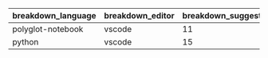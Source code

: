 | breakdown_language | breakdown_editor | breakdown_suggestions_count | breakdown_acceptances_count | breakdown_lines_suggested | breakdown_lines_accepted | breakdown_active_users | day        | total_suggestions_count | total_acceptances_count | total_lines_suggested | total_lines_accepted | total_active_users |
| ------------------ | ---------------- | --------------------------- | --------------------------- | ------------------------- | ------------------------ | ---------------------- | ---------- | ----------------------- | ----------------------- | --------------------- | -------------------- | ------------------ |
| polyglot-notebook  | vscode           | 11                          | 3                           | 12                        | 3                        | 2                      | 10/03/2024 | 451                     | 82                      | 896                   | 137                  | 6                  |
| python             | vscode           | 15                          | 2                           | 23                        | 2                        | 2                      | 10/03/2024 | 451                     | 82                      | 896                   | 137                  | 6                  |
